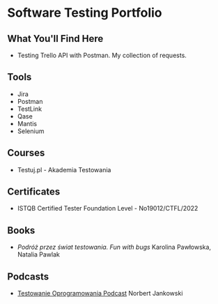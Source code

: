 # Software Testing Portfolio

## What You'll Find Here 

* Testing Trello API with Postman. My collection of requests. 

## Tools

* Jira 
* Postman
* TestLink 
* Qase
* Mantis
* Selenium 

## Courses

* Testuj.pl - Akademia Testowania

## Certificates

* ISTQB Certified Tester Foundation Level - No19012/CTFL/2022

## Books

* *Podróż przez świat testowania. Fun with bugs* Karolina Pawłowska, Natalia Pawlak

## Podcasts

* [Testowanie Oprogramowania Podcast](https://podcasttestowanie.pl/) Norbert Jankowski

